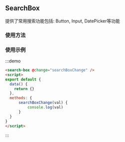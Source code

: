## SearchBox

提供了常用搜索功能包括: Button, Input, DatePicker等功能

### 使用方法



### 使用示例
:::demo
```html
<search-box @change="searchBoxChange" />
<script>
export default {
  data() {
    return {}
  },
  methods: {
      searchBoxChange(val) {
          console.log(val)
      }
  }
}
</script>
```
:::


